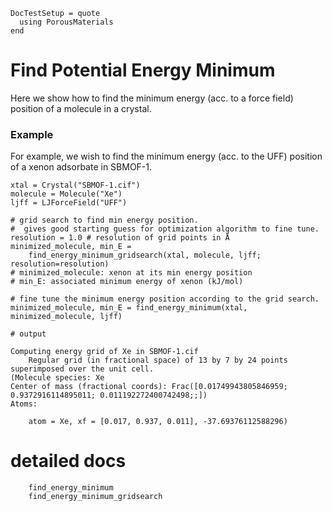 ```@meta
DocTestSetup = quote
  using PorousMaterials
end
```

# Find Potential Energy Minimum

Here we show how to find the minimum energy (acc. to a force field) position of a molecule in a crystal.

### Example

For example, we wish to find the minimum energy (acc. to the UFF) position of a xenon adsorbate in SBMOF-1.

```jldoctest
xtal = Crystal("SBMOF-1.cif")
molecule = Molecule("Xe")
ljff = LJForceField("UFF")

# grid search to find min energy position.
#  gives good starting guess for optimization algorithm to fine tune.
resolution = 1.0 # resolution of grid points in Å
minimized_molecule, min_E =
    find_energy_minimum_gridsearch(xtal, molecule, ljff; resolution=resolution)
# minimized_molecule: xenon at its min energy position
# min_E: associated minimum energy of xenon (kJ/mol)

# fine tune the minimum energy position according to the grid search.
minimized_molecule, min_E = find_energy_minimum(xtal, minimized_molecule, ljff)

# output

Computing energy grid of Xe in SBMOF-1.cif
	Regular grid (in fractional space) of 13 by 7 by 24 points superimposed over the unit cell.
(Molecule species: Xe
Center of mass (fractional coords): Frac([0.01749943805846959; 0.9372916114895011; 0.011192272400742498;;])
Atoms:

	atom = Xe, xf = [0.017, 0.937, 0.011], -37.69376112588296)
```

# detailed docs

```@docs
    find_energy_minimum
    find_energy_minimum_gridsearch
```
